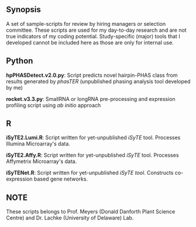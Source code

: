 ## Synopsis
A set of sample-scripts for review by hiring managers or selection committee. These scripts are used for my day-to-day research and are not true indicators of my coding potential. Study-specific (major) tools that I developed cannot be included here as those are only for internal use.

## Python

**hpPHASDetect.v2.0.py**: Script predicts novel hairpin-PHAS class from results generated by *phasTER* (unpublished phasing analysis tool developed by me)

**rocket.v3.3.py**: SmallRNA or longRNA pre-processing and expression profiling script using *ab initio* approach

## R

**iSyTE2.Lumi.R**: Script written for yet-unpublished *iSyTE* tool. Processes Illumina Microarray's data.

**iSyTE2.Affy.R**: Script written for yet-unpublished *iSyTE* tool. Processes Affymetrix Microarray's data.

**iSyTENet.R**: Script written for yet-unpublished *iSyTE tool*. Constructs co-expression based gene networks.

## NOTE
These scripts belongs to Prof. Meyers (Donald Danforth Plant Science Centre) and Dr. Lachke (University of Delaware) Lab.

